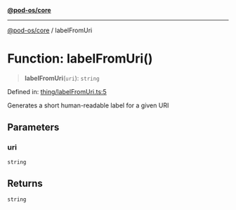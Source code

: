 [**@pod-os/core**](../README.md)

***

[@pod-os/core](../globals.md) / labelFromUri

# Function: labelFromUri()

> **labelFromUri**(`uri`): `string`

Defined in: [thing/labelFromUri.ts:5](https://github.com/pod-os/PodOS/blob/05359ae5a5ec21be7fe13c91bc776d19e0a5d007/core/src/thing/labelFromUri.ts#L5)

Generates a short human-readable label for a given URI

## Parameters

### uri

`string`

## Returns

`string`
